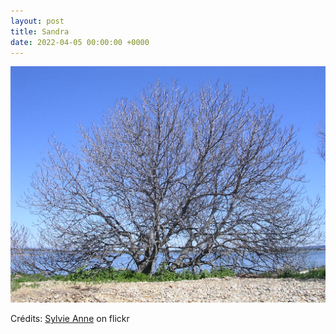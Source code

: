 ```yaml
---
layout: post
title: Sandra
date: 2022-04-05 00:00:00 +0000
---
```


![Sandra](/images/2022-04-05.jpg)

Crédits: [Sylvie Anne](https://www.flickr.com/people/46608049@N00/) on flickr
